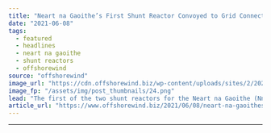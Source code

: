 ```yaml
---
title: "Neart na Gaoithe’s First Shunt Reactor Convoyed to Grid Connection Site"
date: "2021-06-08"
tags: 
  - featured
  - headlines
  - neart na gaoithe
  - shunt reactors
  - offshorewind
source: "offshorewind"
image_url: "https://cdn.offshorewind.biz/wp-content/uploads/sites/2/2021/06/08092505/Peter-Devlin_Neart-na-Gaoithe-shunt-reactor.png"
image_fp: "/assets/img/post_thumbnails/24.png"
lead: "The first of the two shunt reactors for the Neart na Gaoithe (NnG) offshore"
article_url: "https://www.offshorewind.biz/2021/06/08/neart-na-gaoithes-first-shunt-reactor-convoyed-to-grid-connection-site/"
---
```


---

